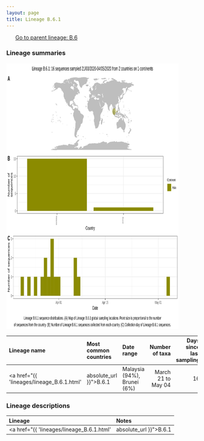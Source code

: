 ```yaml
---
layout: page
title: Lineage B.6.1
---
```




<p>
<ul class="actions small">
	 <a href="{{ 'lineages/lineage_B.6.html' | absolute_url }}" class="button special fit">Go to parent lineage: B.6</a>
</ul>
</p>
<h3> Lineage summaries</h3>

<img src="../assets/images/B.6.1.svg" alt="B.6.1 lineage summary figure" width="90%" height="700px" />


| Lineage name | Most common countries | Date range | Number of taxa |  Days since last sampling | Known Travel | Recall value |
|:-----|:-----|:-------|-------:|-------:|:---------|--------:|
| <a href="{{ 'lineages/lineage_B.6.1.html' | absolute_url }}">B.6.1</a> | Malaysia (94%), Brunei (6%) | March 21 to May 04 | 16 | 110 |  | 0.62 |

<h3>Lineage descriptions</h3>

| Lineage | Notes |
|:-----|:-----|
| <a href="{{ 'lineages/lineage_B.6.1.html' | absolute_url }}">B.6.1</a> | Malaysian lineage |

